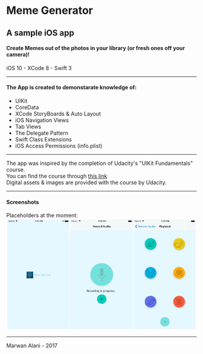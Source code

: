 # Meme Generator
  
## A sample iOS app  

#### Create Memes out of the photos in your library (or fresh ones off your camera)!  

iOS 10 - XCode 8 - Swift 3  

-----  

#### The App is created to demonstarate knowledge of:
- UIKit
- CoreData
- XCode StoryBoards & Auto Layout
- iOS Navigation Views
- Tab Views 
- The Delegate Pattern
- Swift Class Extensions
- iOS Access Permissions (info.plist)

-----  

The app was inspired by the completion of Udacity's "UIKit Fundamentals" course.  
You can find the course through [this link](https://www.udacity.com/course/uikit-fundamentals--ud788)  
Digital assets & images are provided with the course by Udacity.  

-----  

#### Screenshots  
  
Placeholders at the moment:  
![Screenshots](https://raw.githubusercontent.com/m-alani/pitch-perfect/master/screenshot.jpg "Screenshots")  

-----  

Marwan Alani - 2017  

